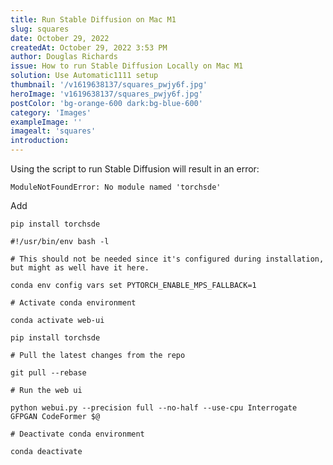```yaml
---
title: Run Stable Diffusion on Mac M1
slug: squares
date: October 29, 2022
createdAt: October 29, 2022 3:53 PM
author: Douglas Richards
issue: How to run Stable Diffusion Locally on Mac M1
solution: Use Automatic1111 setup
thumbnail: '/v1619638137/squares_pwjy6f.jpg'
heroImage: 'v1619638137/squares_pwjy6f.jpg'
postColor: 'bg-orange-600 dark:bg-blue-600'
category: 'Images'
exampleImage: ''
imagealt: 'squares'
introduction:
---
```


Using the script to run Stable Diffusion will result in an error:

```
ModuleNotFoundError: No module named 'torchsde'
```

Add

```
pip install torchsde
```

```
#!/usr/bin/env bash -l

# This should not be needed since it's configured during installation, but might as well have it here.

conda env config vars set PYTORCH_ENABLE_MPS_FALLBACK=1

# Activate conda environment

conda activate web-ui

pip install torchsde

# Pull the latest changes from the repo

git pull --rebase

# Run the web ui

python webui.py --precision full --no-half --use-cpu Interrogate GFPGAN CodeFormer $@

# Deactivate conda environment

conda deactivate
```
